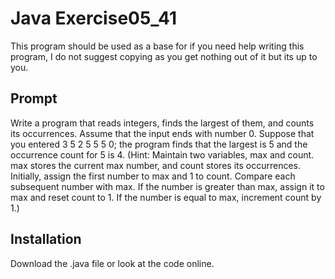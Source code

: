 # Java Exercise05_41

This program should be used as a base for if you need help writing this program, I do not suggest copying as you get nothing out of it but its up to you.

## Prompt

Write a program that reads integers, finds the largest of them, and counts its occurrences. Assume that the input ends with number 0. Suppose that you entered 3 5 2 5 5 5 0; the program finds that the largest is 5 and the occurrence count for 5 is 4. (Hint: Maintain two variables, max and count. max stores the current max number, and count stores its occurrences. Initially, assign the first number to max and 1 to count. Compare each subsequent number with max. If the number is greater than max, assign it to max and reset count to 1. If the number is equal to max, increment count by 1.)

## Installation

Download the .java file or look at the code online.
